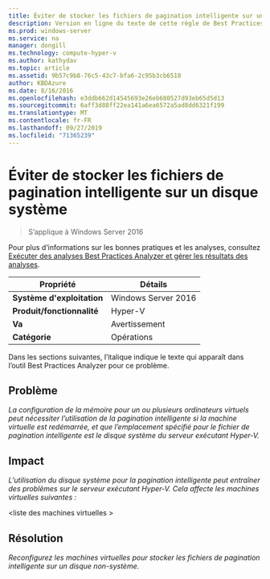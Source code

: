 ```yaml
---
title: Éviter de stocker les fichiers de pagination intelligente sur un disque système
description: Version en ligne du texte de cette règle de Best Practices Analyzer.
ms.prod: windows-server
ms.service: na
manager: dongill
ms.technology: compute-hyper-v
ms.author: kathydav
ms.topic: article
ms.assetid: 9b57c9b8-76c5-43c7-bfa6-2c95b3cb6510
author: KBDAzure
ms.date: 8/16/2016
ms.openlocfilehash: e3ddb662d14545693e26eb680527d93eb65d5d13
ms.sourcegitcommit: 6aff3d88ff22ea141a6ea6572a5ad8dd6321f199
ms.translationtype: MT
ms.contentlocale: fr-FR
ms.lasthandoff: 09/27/2019
ms.locfileid: "71365239"
---
```

# <a name="avoid-storing-smart-paging-files-on-a-system-disk"></a>Éviter de stocker les fichiers de pagination intelligente sur un disque système

>S’applique à Windows Server 2016

Pour plus d’informations sur les bonnes pratiques et les analyses, consultez [Exécuter des analyses Best Practices Analyzer et gérer les résultats des analyses](https://go.microsoft.com/fwlink/p/?LinkID=223177).  
  
|Propriété|Détails|  
|-|-|  
|**Système d'exploitation**|Windows Server 2016|  
|**Produit/fonctionnalité**|Hyper-V|  
|**Va**|Avertissement|  
|**Catégorie**|Opérations|  
  
Dans les sections suivantes, l’italique indique le texte qui apparaît dans l’outil Best Practices Analyzer pour ce problème.  
  
## <a name="issue"></a>Problème  
*La configuration de la mémoire pour un ou plusieurs ordinateurs virtuels peut nécessiter l’utilisation de la pagination intelligente si la machine virtuelle est redémarrée, et que l’emplacement spécifié pour le fichier de pagination intelligente est le disque système du serveur exécutant Hyper-V.*  
  
## <a name="impact"></a>Impact  
*L’utilisation du disque système pour la pagination intelligente peut entraîner des problèmes sur le serveur exécutant Hyper-V. Cela affecte les machines virtuelles suivantes :*  
  
\<liste des machines virtuelles >  
  
## <a name="resolution"></a>Résolution  
*Reconfigurez les machines virtuelles pour stocker les fichiers de pagination intelligente sur un disque non-système.*  
  


